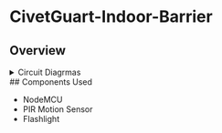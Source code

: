 # CivetGuart-Indoor-Barrier

## Overview


<details>
<summary>Circuit  Diagrmas</summary>
<div style="display: flex; flex-direction: column; align-items: center;">
<img src="Pictures/PCB_board.png" alt="PCB_board" width="300" />
<div style="display: flex; justify-content: center;">
<img src="Pictures/PCB_schematic.png" alt="PCB_schematic" width="300" />
</div>
</div>

</details>
## Components Used

- NodeMCU
- PIR Motion Sensor
- Flashlight
  
<br />
